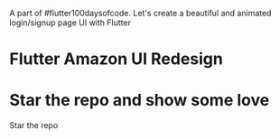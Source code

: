 A part of #flutter100daysofcode. Let's create a beautiful and animated login/signup page UI with Flutter
# Flutter Amazon UI Redesign
# Star the repo and show some love
Star the repo


